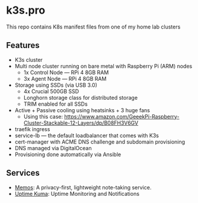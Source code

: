 # k3s.pro

This repo contains K8s manifest files from one of my home lab clusters

## Features

- K3s cluster
- Multi node cluster running on bare metal with Raspberry Pi (ARM) nodes
  - 1x Control Node — RPi 4 8GB RAM
  - 3x Agent Node — RPi 4 8GB RAM
- Storage using SSDs (via USB 3.0)
  - 4x Crucial 500GB SSD
  - Longhorn storage class for distributed storage
  - TRIM enabled for all SSDs
- Active + Passive cooling using heatsinks + 3 huge fans
  - Using this case: https://www.amazon.com/GeeekPi-Raspberry-Cluster-Stackable-12-Layers/dp/B08FH3V6GV
- traefik ingress
- service-lb — the default loadbalancer that comes with K3s
- cert-manager with ACME DNS challenge and subdomain provisioning
- DNS managed via DigitalOcean
- Provisioning done automatically via Ansible

## Services

- [Memos](https://github.com/usememos/memos): A privacy-first, lightweight note-taking service.
- [Uptime Kuma](https://github.com/louislam/uptime-kuma): Uptime Monitoring and Notifications

